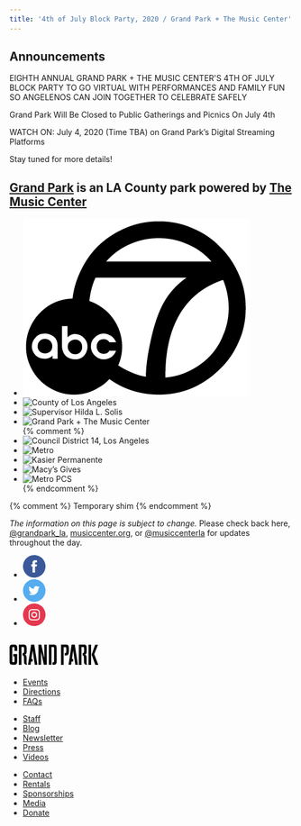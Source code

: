 ```yaml
---
title: '4th of July Block Party, 2020 / Grand Park + The Music Center'
---
```


<section class="special-notice" role="status" markdown="1">

# Announcements

EIGHTH ANNUAL GRAND PARK + THE MUSIC CENTER'S 4TH OF JULY BLOCK PARTY TO GO VIRTUAL WITH PERFORMANCES AND FAMILY FUN SO ANGELENOS
CAN JOIN TOGETHER TO CELEBRATE SAFELY

Grand Park Will Be Closed to Public Gatherings and Picnics On July 4th 

WATCH ON:  July 4, 2020 (Time TBA) on Grand Park’s Digital Streaming Platforms 

Stay tuned for more details!

</section>

<!--

* [Safety](#safety)
* [Schedule](#schedule)
* [Artists](#artists)
* [Fun](#fun)
* [Map](#map)
* [Transportation](#transportation)

**Hello L.A.!**

We are so happy you are here to celebrate 4th of July at Grand Park! Whether it’s your first time or your 7th, dance your heart out, make friends and make great memories. Thank you for making this a special day!

<em>Love,<br />
Grand Park</em>

**P.S.**

Visit our info booths to sign up for our e-newsletter and get a free pair of Grand Park sunglasses <small>(while supplies last)</small>.

{% comment %}
 and enter for a chance to win a gift card!

<small>(Some restrictions may apply.)</small>
{% endcomment %}


### When

July 4, 2019

3:00 p.m.
: Doors Open

**9:00 p.m.**
: **Fireworks Go Boom!**

9:30 p.m.
: Event Ends

### Where

Grand Park + The Music Center:<br />
[200 North Grand Avenue<br />Los Angeles, California 90012](https://www.google.com/maps/place/Grand%20Park%20LA/@34.056329,-118.246771,16z/data=!4m5!3m4!1s0x0:0xebf5893d7caaf0de!8m2!3d34.0563289!4d-118.2467713?ll=34.056329,-118.246771&z=16&t=m&hl=en-US&gl=US&mapclient=embed&cid=17002646865384763614)

<figure>
<div data-aspect-ratio-landscape="2/1" data-aspect-ratio="1/1">
<a href="https://www.google.com/maps/place/Grand%20Park%20LA/@34.056329,-118.246771,16z/data=!4m5!3m4!1s0x0:0xebf5893d7caaf0de!8m2!3d34.0563289!4d-118.2467713?ll=34.056329,-118.246771&z=16&t=m&hl=en-US&gl=US&mapclient=embed&cid=17002646865384763614" class="has-icon">
{% comment %} Jim’s Google Maps API key {% endcomment %}
<picture>
<source srcset="/images/grand-park-on-google-maps-1280x640.png 1280w" sizes="100vw" media="(min-aspect-ratio: 1/1)"/>
<source srcset="/images/grand-park-on-google-maps-1280x1280.png 1280w" sizes="100vw" />
<img src="/images/grand-park-on-google-maps-1280x1280.png" width="1000" alt="" />
</picture>
<span class="icon">
<svg version="1.1" xmlns="http://www.w3.org/2000/svg" xmlns:xlink="http://www.w3.org/1999/xlink" width="20" height="20" viewBox="0 0 20 20">
<path fill="black" d="M17.9,2.4c-0.1-0.2-0.2-0.3-0.4-0.4C17.5,2,17.4,2,17.3,2h-5.8c-0.4,0-0.7,0.3-0.7,0.7s0.3,0.7,0.7,0.7h4.1
L10.9,8c-0.3,0.3-0.3,0.7,0,1c0.1,0.1,0.3,0.2,0.5,0.2c0.2,0,0.4-0.1,0.5-0.2l4.6-4.6v4.1c0,0.4,0.3,0.7,0.7,0.7
c0.4,0,0.7-0.3,0.7-0.7V2.7C18,2.6,18,2.5,17.9,2.4z"/>
<path fill="black" d="M9.1,10.9c-0.3-0.3-0.7-0.3-1,0l-4.6,4.6v-4.1c0-0.4-0.3-0.7-0.7-0.7S2,11.1,2,11.5v5.8
c0,0.1,0,0.2,0.1,0.3c0.1,0.2,0.2,0.3,0.4,0.4C2.5,18,2.6,18,2.7,18h5.8c0.4,0,0.7-0.3,0.7-0.7c0-0.4-0.3-0.7-0.7-0.7H4.5L9.1,12
C9.3,11.7,9.3,11.2,9.1,10.9z"/>
</svg>
</span>
<span class="credit">Grand Park on Google Maps</span>
</a>
</div>
</figure>

{% comment %}
<figure>
<div data-aspect-ratio-landscape="2/1" data-aspect-ratio="1/1">
<a href="https://www.google.com/maps/place/Grand%20Park%20LA/@34.056329,-118.246771,16z/data=!4m5!3m4!1s0x0:0xebf5893d7caaf0de!8m2!3d34.0563289!4d-118.2467713?ll=34.056329,-118.246771&z=16&t=m&hl=en-US&gl=US&mapclient=embed&cid=17002646865384763614" target="_blank" class="has-icon">
{% comment %} Jim’s Google Maps API key {% endcomment %}
<picture>
<source srcset="https://maps.googleapis.com/maps/api/staticmap?center=34.056329,-118.246771&amp;markers=size:mid%7Ccolor:0xff0000%7Clabel:%7C34.056329,-118.246771&amp;zoom=16&amp;size=640x320&amp;scale=2&amp;key=AIzaSyBP5KxqO9v1sLhXlkrG3vDiDdOJvYLJ0H4 640w, https://maps.googleapis.com/maps/api/staticmap?center=34.056329,-118.246771&amp;markers=size:mid%7Ccolor:0xff0000%7Clabel:%7C34.056329,-118.246771&amp;zoom=16&amp;size=640x320&amp;scale=2&amp;key=AIzaSyBP5KxqO9v1sLhXlkrG3vDiDdOJvYLJ0H4 1280w" sizes="100vw" media="(min-aspect-ratio: 1/1)"/>
<source srcset="https://maps.googleapis.com/maps/api/staticmap?center=34.056329,-118.246771&amp;markers=size:mid%7Ccolor:0xff0000%7Clabel:%7C34.056329,-118.246771&amp;zoom=16&amp;size=640x640&amp;key=AIzaSyBP5KxqO9v1sLhXlkrG3vDiDdOJvYLJ0H4 640w, https://maps.googleapis.com/maps/api/staticmap?center=34.056329,-118.246771&amp;markers=size:mid%7Ccolor:0xff0000%7Clabel:%7C34.056329,-118.246771&amp;zoom=16&amp;size=640x640&amp;scale=2&amp;key=AIzaSyBP5KxqO9v1sLhXlkrG3vDiDdOJvYLJ0H4 1280w" sizes="100vw" />
<img src="https://maps.googleapis.com/maps/api/staticmap?center=34.056329,-118.246771&amp;markers=size:mid%7Ccolor:0xff0000%7Clabel:%7C34.056329,-118.246771&amp;zoom=16&amp;size=640x640&amp;key=AIzaSyBP5KxqO9v1sLhXlkrG3vDiDdOJvYLJ0H4" width="1000" alt="" />
</picture>
<span class="icon">
<svg version="1.1" xmlns="http://www.w3.org/2000/svg" xmlns:xlink="http://www.w3.org/1999/xlink" width="20" height="20" viewBox="0 0 20 20">
<path fill="black" d="M17.9,2.4c-0.1-0.2-0.2-0.3-0.4-0.4C17.5,2,17.4,2,17.3,2h-5.8c-0.4,0-0.7,0.3-0.7,0.7s0.3,0.7,0.7,0.7h4.1
L10.9,8c-0.3,0.3-0.3,0.7,0,1c0.1,0.1,0.3,0.2,0.5,0.2c0.2,0,0.4-0.1,0.5-0.2l4.6-4.6v4.1c0,0.4,0.3,0.7,0.7,0.7
c0.4,0,0.7-0.3,0.7-0.7V2.7C18,2.6,18,2.5,17.9,2.4z"/>
<path fill="black" d="M9.1,10.9c-0.3-0.3-0.7-0.3-1,0l-4.6,4.6v-4.1c0-0.4-0.3-0.7-0.7-0.7S2,11.1,2,11.5v5.8
c0,0.1,0,0.2,0.1,0.3c0.1,0.2,0.2,0.3,0.4,0.4C2.5,18,2.6,18,2.7,18h5.8c0.4,0,0.7-0.3,0.7-0.7c0-0.4-0.3-0.7-0.7-0.7H4.5L9.1,12
C9.3,11.7,9.3,11.2,9.1,10.9z"/>
</svg>
</span>
<span class="credit">Grand Park on Google Maps</span>
</a>
</div>
</figure>
{% endcomment %}

### Cost

This is a **free** event. There’s no cost to attend.


## Highlights from past events

<figure class="feature">
<div data-aspect-ratio="1280/720">
<a href="https://vimeo.com/82051161" target="_blank" class="has-icon">
{% comment %}
<img src="https://i.vimeocdn.com/video/568789908.jpg?mw=960&mh=540" width="1000" alt="" />
{% endcomment %}
<img src="/images/highlights-video-poster.jpg" width="1000" alt="" />
<span class="icon play">
<svg xmlns="http://www.w3.org/2000/svg" viewBox="0 0 29.2 33.7" width="29" height="34">
<title>Video of Grand Park and The Music Center’s 4th of July Block Party</title>
<switch>
<polygon fill="black" points="29.2,16.9 0,0 0,33.7 29.2,16.9 0,0 0,33.7 "></polygon>
<foreignobject>Video of Grand Park and The Music Center’s 4th of July Block Party</foreignobject>
</switch>
</svg>
</span>
</a>
</div>
</figure>


## Safety

*Safety for everyone is número uno. Event entrance protocol includes mandatory bag checks, pat downs and metal detector wands for all patrons. To ensure lines move as quickly as possible, please plan ahead and read all event info below to know what is allowed and what is prohibited. Early arrival is recommended. Your patience is appreciated.*

### Getting Through Bag Check

All bags will be checked upon entry to event space. Please **do not** bring the following items to this event:

* Alcohol
* Bags and Backpacks Measuring Larger Than Standard Backpack Size (16.75 inches x 13 inches x 8.5 inches)
* Chairs
* Coolers
* Confetti Cannons
* Drones (including Drone Operation)
* Explosives
* Firearms
* Firecrackers
* Flag Poles
* Generators
* Glass
* Identity-Covering Costumes
* Lighters
* Matches
* Narcotics
* Sealed or Open Beverage Bottles with Liquid Including Water (Fountains and Water for Purchase Will Be Available)
* Projection Devices
* Printed Signage Measuring Larger than 8.5 inches x 11 inches
* Props
* Selfie Sticks
* Smartboards
* Sparklers
* Sticks
* Tents
* Unleashed Animals
* Weapons

### Party in harmony, LA!

This is a space for unity – where Angelenos and visitors from all around the world can celebrate safely together. Any bullying, discrimination, hateful acts or unsafe behaviors are not allowed in this space.   If you see something suspicious, reach out to security or staff (they will be wearing pink vests or shirts) for assistance. Let’s take care of each other, LA fam.

### The Following is Also Prohibited at This Event

* Amplified Noise
* Outside Solicitation
* Public Intoxication
* Rollerblading
* Skateboarding
* Smoking
* Umbrellas
* Staking Objects to Ground
* Unauthorized Vending
* Vaping
* Bicycles

[Valet parking for bicycles](#bicycle-parking) will be available at Hill Street and West 2nd Street.

### Items You Can Bring

* Snacks
* Food
* Sealed Juice Boxes
* Small Bags
* Smiling Faces
* Strollers
* Empty Reusable Non-Glass Water Containers

### Food & Drink Policy

Picnics and outside food are welcome in backpacks or totes. **Coolers are not permitted** in the event space.

The size of bags and backpacks/totes must be standard backpack size or smaller (16.75 inches x 13 inches x 8.5 inches).

**No outside beverages** including juice and soda (sealed juice boxes are the only exception). Only empty, non glass water bottles are allowed. Park water fountains and water for purchase booths will be available in the event space. Food vendor booths will be available throughout event space.

### Have a Ball But Please No Alcohol

This will be an alcohol-free, family-friendly event; no beer garden or point of purchase. No alcohol is permitted in the event space.

### Food for Sale

A variety of food trucks will be at the event, including…

* [Roni Macaroni](https://www.ronimacaronifoodtruck.com/)
* [Inglorious Funnels](https://twitter.com/ingloriousfunns)
* [The Beach Bar Italian Ice](https://www.facebook.com/TheBeachBarItalianIce/)
* [Atomic Cafe](https://atomiccafemobile.com/)
* [Merci Clement](https://www.yelp.com/biz/merci-clement-truck-los-angeles)
* [Dulce Europa Shaved Ice](https://www.instagram.com/dulceeuropashavedice/)
* [District Burger](https://www.facebook.com/districtburgerla/)
* [Boba Ni Taco](https://www.yelp.com/biz/boba-ni-taco-truck-rosemead-2)
* [Nomad Ice Pops](http://nomadicepops.com/)
* [Comet Food truck](https://www.facebook.com/cometbbq/)
* [BrewWings](https://brewwing.com/)
* [Dreamy creations](https://www.dreamycreations.com/)
* [Oaxaca on wheels](https://www.oaxacaonwheelsfoodtruck.com)
* [African Chop](https://www.yelp.com/biz/african-chop-los-angeles)
* [India Jones Chow Truck](http://indiajoneschowtruck.com)
* [VCHOS](http://vchostruck.com)
* [Churro la Espanola](https://www.yelp.com/biz/churros-la-espanola-whittier)
* Los Cebollines FT
* [Daddy Best Froyo](https://www.yelp.com/biz/daddys-best-froyo-truck-el-monte)
* [The Surfer Taco](http://thesurfertaco.com)
* [Daydrinkers](https://www.daydrinkerstruck.com)
* [Shrimp and Taco](https://roaminghunger.com/the-shrimp-taco-stop/)
* [Elabrew Coffee](http://www.elabrewcoffee.com)
* [Jackfruit Cafe](https://jackfruitcafe.com)


## <a id="artists"></a> Featured Artists


### The Backyard Stage

#### Grand Park’s Event Lawn next to City Hall, between Broadway and Spring Street

Featuring _Boogaloo Assassins, Victoria La Mala, The Delirians, Earth Arrow_ and _DJ Linafornia_

<div class="artist-group" markdown="1" style="grid-gap: 1.5em; grid-column: 2/-2;">
  <figure style="--image-width: 1000; --image-height: 668; margin-top: 1px; margin-bottom: 1px; grid-column: span 2">
    <div style="padding-bottom: 66.8% !important;">
      <img src="/images/music-artists/compressed/boogaloo-assassins.jpg" alt="Boogaloo Assassins" />
    </div>
  </figure>

  <figure style="--image-width: 1080; --image-height: 1080; margin-top: 1px; margin-bottom: 1px;">
    <div>
      <img src="/images/music-artists/compressed/victoria-la-mala.jpg" alt="Victoria La Mala" />
    </div>
  </figure>

  <figure style="--image-width: 1000; --image-height: 667; margin-top: 1px; margin-bottom: 1px;">
    <div>
      <img src="/images/music-artists/compressed/linafornia.jpg" alt="DJ Linafornia" />
    </div>
  </figure>

  <figure style="--image-width: 1548; --image-height: 1024; margin-top: 1px; margin-bottom: 1px; grid-column: span 2">
    <div style="padding-bottom: 66.8% !important;">
      <img src="/images/music-artists/compressed/the-delirians.jpg" alt="The Delirians" />
    </div>
  </figure>
  
  <figure style="--image-width: 2048; --image-height: 1365; margin-top: 1px; margin-bottom: 1px; grid-column: span 2">
    <div style="padding-bottom: 66.8% !important;">
      <img src="/images/music-artists/compressed/earth-arrow.jpg" alt="Earth Arrow" />
    </div>
  </figure>
</div>

### The Front Yard Stage

#### Grand Park’s Performance Lawn between Grand Avenue and Hill Street

Featuring _DJ Lez Lee, Blaq Pages, foreigner,_ and _Southern Soul Spinners_

<div class="artist-group" markdown="1" style="grid-gap: 1.5em; grid-column: 2/-2;">
  <figure style="--image-width: 1000; --image-height: 667; margin-top: 1px; margin-bottom: 1px;">
    <div>
      <img src="/images/music-artists/compressed/dj-lez-lee.jpg" alt="DJ Lez Lee" />
    </div>
  </figure>

  <figure style="--image-width: 1000; --image-height: 667; margin-top: 1px; margin-bottom: 1px;">
    <div>
      <img src="/images/music-artists/compressed/blaq-pages.jpg" alt="Blaq Pages" />
    </div>
  </figure>

  <figure style="--image-width: 1000; --image-height: 1500; margin-top: 1px; margin-bottom: 1px;">
    <div>
      <img src="/images/music-artists/compressed/foreigner.jpg" alt="Foreigner" />
    </div>
  </figure>

  <figure style="--image-width: 2568; --image-height: 2500; margin-top: 1px; margin-bottom: 1px;">
    <div>
      <img src="/images/music-artists/compressed/southern-soul-spinners.jpg" alt="Southern Soul Spinners" />
    </div>
  </figure>
</div>




## <a id="schedule"></a> Event Schedule

Doors open at <span class="time">3 p.m.</span> At <span class="time">9 p.m.</span> the fireworks show will create stunning backdrop above the Civic Center skyline. The event ends at <span class="time">9:30 p.m.</span>

Experience *music* and *artists* that call L.A. home, at the two music stages:


### The Backyard Stage

#### Grand Park’s Event Lawn next to City Hall, between Broadway and Spring Street

3:00 – 4:15 p.m.
: DJ Linafornia

4:15 – 5:00 p.m.
: The Delirians

5:00 – 5:30 p.m.
: DJ Linafornia

5:30 – 6:15 p.m.
: Earth Arrow

6:15 – 6:45 p.m.
: DJ Linafornia

6:45 – 7:30 p.m.
: Victoria La Mala

7:30 – 8:00 p.m.
: DJ Linafornia

8:00 – 9:00 p.m.
: Boogaloo Assassins

9:00 – 9:15 p.m.
: Fireworks (from the Dorothy Chandler Pavilion)


### The Frontyard Stage 

#### Grand Park’s Performance Lawn between Grand Avenue and Hill Street

3:00 – 4:30 p.m.
: Southern Soul Spinners

4:30 – 6:00 p.m.
: Blaq Pages

6:00 – 7:30 p.m.
: foreigner

7:30 – 9:00 p.m.
: DJ Lez Lee

9:00 – 9:15 p.m.
: Fireworks (from the Dorothy Chandler Pavilion)


{% comment %}

### Look Up!

9:00 – 9:15 p.m.
: Fireworks (from the Dorothy Chandler Pavilion)

{% endcomment %}


## <a id="fun"></a> Fun things to do throughout the event!

Check the [map](#map) for locations.

* Ferris Wheel<br /><small>Closes at 8:30pm. Ticket prices are 1 for $3, 2 for $5. Purchase tickets at booth on Broadway near Temple. Minimum height to ride is 36 inches.</small>
* Voter Registration<br /><small>The Los Angeles County has a new vote model, our Ballot Marking Device! Visit their booth where you may try out the new vote model.</small>
* FIBA Basketball World Cup 2019 Trophy Tour
* Häagen-Dazs Ice Cream
* Sweet Beats Mobile DJ Truck


{% comment %}
## Kids' Play Zones

There will be a dedicated play spaces on the event lawn for children ages 4-14.

### Event Lawn

#### Between Spring Street & Broadway

2:00 to 5:30 p.m.
: [Got Game Sports](https://www.gotgamecamp.com) will be leading tag, soccer and other games.

### The Sandlot

#### Between Spring Street & Broadway

2:00 to 7:00 p.m.
: **Games:** Hop on board one of the game trucks and play with your friends!
: **Face Painting:** Choose from designs made exclusively for 4th of July!
: **The Love Bus:** Step aboard the bus and decorate it with whatever you love!
: **Crafts:** Create your own colorful bracelet symbolizing  everything you love: Community, Family, and of course, Peace and love! 
{% endcomment %}




## <a id="map"></a> Event Map

[Downloadable Map](/july4-map.pdf) _(PDF file)_

<figure class="feature map">
<div data-aspect-ratio="1687/2587" style="background-color: black; color: white;">
<img src="/images/map.png" width="1000" alt="Event Map" />
</div>
</figure>





## Transportation

The event will take place at Grand Park + The Music Center:<br />
[200 North Grand Avenue<br />Los Angeles, California 90012](https://www.google.com/maps/place/Grand%20Park%20LA/@34.056329,-118.246771,16z/data=!4m5!3m4!1s0x0:0xebf5893d7caaf0de!8m2!3d34.0563289!4d-118.2467713?ll=34.056329,-118.246771&z=16&t=m&hl=en-US&gl=US&mapclient=embed&cid=17002646865384763614)

## Street Closures

Street closures will begin taking effect the evening of Wednesday, July 3. All streets will reopen by 6 a.m. on Friday, July 5.

See the [4th of July Community Letter](/4thofjuly-2019-community-letter.pdf) for more details about streets that will be closed during the event.

<figure>
<div>
<a href="(/4thofjuly-2019-community-letter.pdf">
<img src="/images/street-closures.png" width="500" alt="Olive Street, Hill Street, Broadway, and Spring Street will be closed in the area around Grand Park (between Temple Street and 2nd Street). 1st Street and 2nd street will also be closed in the area around Grand Park (between Grand Avenue and Main Street)." />
</a>
</div>

</figure>


### Parking

Due to street closures, **the parking area underneath Grand Park (Lot 10) will not be accessible during the event**.

[The Music Center Garage](https://www.musiccenter.org/visit/Getting-Here-and-Around/Parking/)
: <abbr title="also known as">aka</abbr> Lot 14, located at 135 North Grand Avenue. Enter via Southbound Grand Avenue from Temple Street.

[Walt Disney Concert Hall Garage](https://www.laphil.com/visit/parking)
: <abbr title="also known as">aka</abbr> Lot 16, located at 111 South Grand Avenue. Enter on 2nd Street or Lower Grand Avenue.

Health Services Garage
: <abbr title="also known as">aka</abbr> Lot 29, located at 313 North Figueroa Street. Enter on Fremont Avenue.

Chinatown Garage
: <abbr title="also known as">aka</abbr> Lot 45, located at 725 North Spring Street. Enter on Spring Street.

[FIGat7th](http://www.figat7th.com/directions-parking-2/)
: located at South Figueroa Street and 7th Street. Enter on 7th Street. PARK & PLAY for $5 at FIGat7th with retail store or eatery validation. The structure is open 24 hours and parking validation is valid for up to 12 hours.

[LA Times Parking](https://www.google.com/maps/place/221+W+2nd+St,+Los+Angeles,+CA+90012/@34.0522233,-118.2483941,17z/data=!3m1!4b1!4m5!3m4!1s0x80c2c64eadc4ee6d:0x40845fc2a2ae4142!8m2!3d34.0522233!4d-118.2462054)
: located at 221 W. 2nd Street. Enter on 2nd Street. 


### Bicycle Parking

Valet parking for bicycles will be available at [Hill Street and West 2nd Street](https://www.google.com/maps/place/Hill%20St%20%26%20W%202nd%20St,%20Los%20Angeles,%20CA%2090012/@34.0531909,-118.2497424,17z/data=!3m1!4b1!4m5!3m4!1s0x80c2c64c3c8c1705:0x40319b44d9ac20f7!8m2!3d34.0531909!4d-118.2477047).

The valet service is **free** and will be provided by the [Los Angeles County Bicycle Coalition](http://la-bike.org/).

### Taking Rideshare Like Lyft or Uber?

Use the drop off/pick up zone near the [1st Street and North Los Angeles Street](https://goo.gl/maps/5TKyU4gYYY62) event entrance/exit.

<p>
<label>
<span>Here’s an address you can copy and paste:</span>
<textarea onclick="this.setSelectionRange(0, this.value.length)" readonly="readonly">111 North Los Angeles Street, Los Angeles, California 90012</textarea>
</label>
</p>

*This address is for navigation only and is not an official event or affiliate address.*

### Go Metro

Take the Metro Red/Purple Line to the *Civic Center/Grand Park Station*. **Please use the 1st Street exit.** The Temple Street exit is only open for ADA/elevator access.

Or take the Gold Line to *Union Station* or the *Little Tokyo/Arts District Station*, then 7-12 minute walk towards The Music Center.

Plan your trip at [metro.net](https://www.metro.net/)

-->



<h2 class="powered-by"><a href="http://grandparkla.org">Grand Park</a> is an <span>LA County park</span> powered by <a href="http://www.musiccenter.org/">The Music Center</a></h2>



<ul class="logos">
  <li><img src="/images/logos/abc7.png" alt="ABC7, Los Angeles and Southern California News" /></li>
  <li><img src="/images/logos/los-angeles.png" alt="County of Los Angeles" /></li>
  <li><img src="/images/logos/hildal.png" alt="Supervisor Hilda L. Solis" /></li>
  <li><img src="/images/logos/grandpark-musiccenter.png" alt="Grand Park + The Music Center" /></li>
  {% comment %}
  <li><img src="/images/logos/council-district-14.png" alt="Council District 14, Los Angeles" /></li>
  <li><img src="/images/logos/metro.png" alt="Metro" /></li>
  <li><img src="/images/logos/kaiser.png" alt="Kasier Permanente" /></li>
  <li><img src="/images/logos/2019/macys.png" alt="Macy’s Gives" /></li>
  <li><img src="/images/logos/2019/metro-pcs.png" alt="Metro PCS" style="height: 1.45em" /></li>
	{% endcomment %}
</ul>


{% comment %} Temporary shim {% endcomment %}
<ul></ul>

<p class="legal"><em>The information on this page is subject to change.</em> Please check back here, <a href="https://twitter.com/grandpark_la">@grandpark_la</a>, <a href="http://www.musiccenter.org/nyela">musiccenter.org</a>, or <a href="https://twitter.com/musiccenterla">@musiccenterla</a> for updates throughout the day.</p>

<ul class="social-links">
  <li>
    <a href="https://www.facebook.com/grandparklosangeles">
      <svg class="facebook" xmlns="http://www.w3.org/2000/svg" viewBox="0 0 60 60" width="40" height="40">
		<title>Facebook</title>
        <switch>
          <g>
            <path class="circle" d="M0,30 C0,13.4314567 13.4314567,0 30,0 C46.5685433,0 60,13.4314567 60,30 C60,46.5685433 46.5685433,60 30,60 C13.4314567,60 0,46.5685433 0,30 Z" fill="#3B5998"></path>
            <path class="icon" d="M32.1269439,46.6393459 L32.1269439,30.317762 L36.6324148,30.317762 L37.229487,24.6932538 L32.1269439,24.6932538 L32.1345986,21.8781333 C32.1345986,20.411175 32.2739793,19.6251452 34.3809551,19.6251452 L37.1975921,19.6251452 L37.1975921,14 L32.6914833,14 C27.2789219,14 25.3738406,16.7284916 25.3738406,21.3169565 L25.3738406,24.6938908 L22,24.6938908 L22,30.318399 L25.3738406,30.318399 L25.3738406,46.6393459 L32.1269439,46.6393459 Z" fill="#FFFFFF"></path>
          </g>
          <foreignObject>Facebook</foreignObject>
        </switch>
      </svg>
    </a>
  </li>
  <li>
    <a href="https://twitter.com/GrandPark_LA">
      <svg class="twitter" xmlns="http://www.w3.org/2000/svg" viewBox="0 0 60 60" width="40" height="40">
		<title>Twitter</title>
        <switch>
          <g>
            <path class="circle" d="M0,30 C0,13.4314567 13.4314567,0 30,0 C46.5685433,0 60,13.4314567 60,30 C60,46.5685433 46.5685433,60 30,60 C13.4314567,60 0,46.5685433 0,30 Z" fill="#55ACEE"></path>
            <path class="icon" d="M29.1015033,24.3843758 L29.1644564,25.4224435 L28.1152374,25.2953331 C24.2960803,24.8080769 20.9595639,23.1556426 18.1266726,20.3804004 L16.7417035,19.0033719 L16.3849691,20.0202545 C15.6295314,22.2870554 16.1121721,24.6809665 17.6860006,26.2910307 C18.5253758,27.180803 18.3365164,27.3079133 16.8885942,26.778287 C16.3849691,26.6088065 15.9442971,26.4816962 15.9023283,26.5452514 C15.7554377,26.6935467 16.2590628,28.6213867 16.657766,29.3840487 C17.2033599,30.4433014 18.315532,31.4813691 19.5326261,32.0957357 L20.5608607,32.582992 L19.3437666,32.604177 C18.1686414,32.604177 18.1266726,32.6253621 18.2525789,33.0702482 C18.6722665,34.4472768 20.3300325,35.9090455 22.1766579,36.5445972 L23.4776895,36.9894833 L22.344533,37.6674051 C20.6657826,38.6419176 18.6932509,39.192729 16.7207192,39.2350991 C15.7764221,39.2562842 15,39.3410244 15,39.4045796 C15,39.6164301 17.5600943,40.8027932 19.0499853,41.2688644 C23.5196582,42.645893 28.8287063,42.0527114 32.8157385,39.7011703 C35.6486298,38.027551 38.4815211,34.7014974 39.803537,31.4813691 C40.5170059,29.7653797 41.2304749,26.6299916 41.2304749,25.1258527 C41.2304749,24.1513402 41.293428,24.0242299 42.4685533,22.8590518 C43.1610378,22.1811301 43.8115536,21.4396532 43.9374599,21.2278026 C44.1473037,20.8252866 44.1263193,20.8252866 43.0561159,21.1854325 C41.2724436,21.8209842 41.0206311,21.7362439 41.901975,20.7829165 C42.5524908,20.1049947 43.3289128,18.8762616 43.3289128,18.5161156 C43.3289128,18.4525605 43.0141471,18.5584857 42.6574127,18.7491512 C42.2796938,18.9610018 41.4403186,19.2787776 40.8107873,19.4694431 L39.6776307,19.829589 L38.6493961,19.1304822 C38.0828179,18.7491512 37.2854114,18.3254501 36.8657238,18.1983398 C35.7955205,17.901749 34.1587388,17.9441191 33.1934574,18.28308 C30.5704099,19.2364075 28.9126439,21.6938738 29.1015033,24.3843758 Z" fill="#FFFFFF"></path>
          </g>
          <foreignObject>Twitter</foreignObject>
        </switch>
      </svg>
    </a>
  </li>
  <li>
    <a href="https://instagram.com/grandpark_la">
      <svg class="instagram" xmlns="http://www.w3.org/2000/svg" viewBox="0 0 60 60" width="40" height="40">
		<title>Instagram</title>
        <switch>
          <g>
            <path class="circle" d="M0,30 C0,13.4314567 13.4314567,0 30,0 C46.5685433,0 60,13.4314567 60,30 C60,46.5685433 46.5685433,60 30,60 C13.4314567,60 0,46.5685433 0,30 Z" fill="#E4384E"></path>
            <path class="icon" d="M30,17.7c4,0,4.5,0,6.1,0.1c1.5,0.1,2.3,0.3,2.8,0.5c0.7,0.3,1.2,0.6,1.7,1.1c0.5,0.5,0.8,1,1.1,1.7 c0.2,0.5,0.4,1.3,0.5,2.8c0.1,1.6,0.1,2.1,0.1,6.1s0,4.5-0.1,6.1c-0.1,1.5-0.3,2.3-0.5,2.8c-0.3,0.7-0.6,1.2-1.1,1.7 c-0.5,0.5-1,0.8-1.7,1.1c-0.5,0.2-1.3,0.4-2.8,0.5c-1.6,0.1-2.1,0.1-6.1,0.1s-4.5,0-6.1-0.1c-1.5-0.1-2.3-0.3-2.8-0.5 c-0.7-0.3-1.2-0.6-1.7-1.1c-0.5-0.5-0.8-1-1.1-1.7c-0.2-0.5-0.4-1.3-0.5-2.8c-0.1-1.6-0.1-2.1-0.1-6.1s0-4.5,0.1-6.1 c0.1-1.5,0.3-2.3,0.5-2.8c0.3-0.7,0.6-1.2,1.1-1.7c0.5-0.5,1-0.8,1.7-1.1c0.5-0.2,1.3-0.4,2.8-0.5C25.5,17.7,26,17.7,30,17.7 M30,15c-4.1,0-4.6,0-6.2,0.1c-1.6,0.1-2.7,0.3-3.6,0.7c-1,0.4-1.8,0.9-2.7,1.7c-0.8,0.8-1.3,1.7-1.7,2.7c-0.4,1-0.6,2-0.7,3.6 C15,25.4,15,25.9,15,30c0,4.1,0,4.6,0.1,6.2c0.1,1.6,0.3,2.7,0.7,3.6c0.4,1,0.9,1.8,1.7,2.7c0.8,0.8,1.7,1.3,2.7,1.7 c1,0.4,2,0.6,3.6,0.7C25.4,45,25.9,45,30,45s4.6,0,6.2-0.1c1.6-0.1,2.7-0.3,3.6-0.7c1-0.4,1.8-0.9,2.7-1.7c0.8-0.8,1.3-1.7,1.7-2.7 c0.4-1,0.6-2,0.7-3.6C45,34.6,45,34.1,45,30s0-4.6-0.1-6.2c-0.1-1.6-0.3-2.7-0.7-3.6c-0.4-1-0.9-1.8-1.7-2.7 c-0.8-0.8-1.7-1.3-2.7-1.7c-1-0.4-2-0.6-3.6-0.7C34.6,15,34.1,15,30,15L30,15z" fill="#FFFFFF"></path>
            <path class="icon" d="M30,22.3c-4.3,0-7.7,3.4-7.7,7.7s3.4,7.7,7.7,7.7s7.7-3.4,7.7-7.7S34.3,22.3,30,22.3z M30,35c-2.8,0-5-2.2-5-5 c0-2.8,2.2-5,5-5c2.8,0,5,2.2,5,5C35,32.8,32.8,35,30,35z" fill="#FFFFFF"></path>
          </g>
          <foreignObject>Instagram</foreignObject>
        </switch>
      </svg>
    </a>
  </li>
</ul>

<footer id="navigation">
  <h2 class="logo">
    <a href="http://grandparkla.org">
      <svg viewBox="0 0 157.1 35.9" width="158" height="36" class="grand-park">
		<title>Grand Park</title>
        <switch>
          <g>
            <path d="M13.5,11.3V5.8c0-2.8-0.4-5.6-4.9-5.8v0H4.9v0C0.4,0.2,0,3,0,5.8v23.7c0,4.7,1.2,6.1,4.9,6.2v0l3.6,0v0 c3.7,0,4.9-1.5,4.9-6.2V16.7H8.8H6.4v4.3h2.4v8.2c0,1.2-0.1,2-1.5,2H6.2c-1.3,0-1.5-0.8-1.5-2V6.8c0-1.4,0-2.5,1.9-2.5h0.3 c1.8,0,1.9,1.1,1.9,2.5v4.4H13.5z"/>
            <path d="M136.3,28.6v-3.9c0-4.6-0.4-6.6-3.5-7c-0.1,0-0.1-0.2,0-0.2c3.5-0.1,3.7-2.7,3.7-8.8c0-7.1-0.6-8.6-6.3-8.6 h-7.6v35.7l4.7,0v-0.1h-0.1V4.3h0.1l2.4,0c2,0,2.2,0.1,2.2,4c0,5.9-0.1,7-2.4,7h-0.3v3.9c1.3,0,1.4,0.1,1.9,1.1 c0.5,1.2,0.6,4,0.6,5.4v5c0,6,5.6,5,5.6,5C136.4,33.6,136.3,32.9,136.3,28.6"/>
            <path d="M30.1,28.6v-3.9c0-4.6-0.4-6.6-3.5-7c-0.1,0-0.1-0.2,0-0.2c3.5-0.1,3.7-2.7,3.7-8.8c0-7.1-0.6-8.6-6.3-8.6 l-7.6,0v35.7l4.7,0v-0.1H21V4.3h0.1l2.4,0c2,0,2.2,0.1,2.2,4c0,5.9-0.1,7-2.4,7h-0.3v3.9c1.3,0,1.4,0.1,1.9,1.1 c0.5,1.2,0.6,4,0.6,5.4v5c0,6,5.6,5,5.6,5C30.2,33.6,30.1,32.9,30.1,28.6"/>
            <path d="M78,0h-8.5v35.7l4.6,0V4.3l2.8,0c1.8,0,1.9,1.1,1.9,2.5v22.5c0,1.2-0.1,2-1.5,2H76v4.4h2.3c3.8,0,5-1.5,5-6.2 V5.8C83.3,2.9,82.9,0,78,0"/>
            <polygon points="43.7,0 38.1,0 32.7,35.7 37.2,35.7 38.1,29.9 40.9,29.9 40.9,25.4 38.7,25.4 40.9,10.3 44.6,35.7 49.2,35.7 "/>
            <polygon points="109.8,0 104.4,35.7 108.9,35.7 109.8,29.9 112.6,29.9 112.6,25.4 110.4,25.4 112.6,10.3 116.3,35.7 120.9,35.7 115.4,0 "/>
            <path d="M61.5,0L61.5,0L61.5,0l0,23.5c0-0.2-5.4-23.5-5.4-23.5l-5,0v35.7h3.6v0l1,0V12.5c1.4,6.3,5,23.2,5,23.2l5.1,0 V0H61.5z"/>
            <path d="M100.4,10.3c0,3.9-0.3,5-2.3,5h-0.6v4l1.1,0c5.5,0,6.4-2.2,6.4-8.6v-2c0-7.1-0.7-8.6-6.3-8.6h-7.6v35.7h4.7 v-0.1l-0.1,0V4.4h0.1h2.4c2,0,2.2,0.1,2.2,4V10.3z"/>
            <rect x="139.8" y="0.1" width="4.5" height="35.7"/>
            <polygon points="151.5,0.2 145.2,17.6 151.8,35.9 157.1,35.9 149.8,17 156.5,0.2 "/>
          </g>
          <foreignobject>Grand Park</foreignobject>
        </switch>
      </svg>
    </a>
  </h2>
  <div class="navigation-lists">
    <ul class="nav">
      <li><a href="http://grandparkla.org/calendar/">Events</a></li>
      <li><a href="http://grandparkla.org/getting-here/">Directions</a></li>
      <li><a href="http://grandparkla.org/faqs/">FAQs</a></li>
    </ul>
    <ul class="nav">
      <li><a href="http://grandparkla.org/meet-the-staff/">Staff</a></li>
      <li><a href="http://grandparkla.org/category/blog/">Blog</a></li>
      <li><a href="http://grandparkla.org/sign-up/">Newsletter</a></li>
      <li><a href="http://grandparkla.org/media/">Press</a></li>
      <li><a href="http://grandparkla.org/video/">Videos</a></li>
    </ul>
    <ul class="nav">
      <li><a href="http://grandparkla.org/contact/">Contact</a></li>
      <li><a href="http://grandparkla.org/contact/">Rentals</a></li>
      <li><a href="http://grandparkla.org/contact/">Sponsorships</a></li>
      <li><a href="http://grandparkla.org/media-contact/">Media</a></li>
      <li><a href="http://grandparkla.org/donate/">Donate</a></li>
    </ul>
  </div>
</footer>
